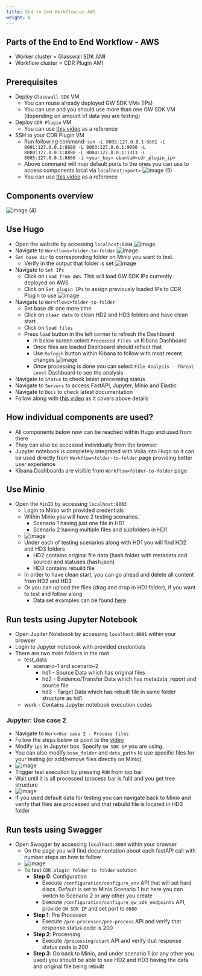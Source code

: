 ```yaml
---
title: End to End Workflow on AWS
weight: 6
---
```


## Parts of the End to End Workflow - AWS
- Worker cluster = Glasswall SDK AMI
- Workflow cluster = CDR Plugin AMI

## Prerequisites 
- Deploy `Glasswall SDK` VM
  - You can reuse already deployed GW SDK VMs (IPs)
  - You can use and you should use more than one GW SDK VM (depending on amount of data you are testing)
- Deploy `CDR Plugin` VM
  - You can use [this video](https://www.loom.com/share/ab2b8904104843c5af424484c57a380a) as a reference
- SSH to your CDR Plugin VM
  - Run following command: `ssh -L 8002:127.0.0.1:5601 -L 8001:127.0.0.1:8888 -L 8003:127.0.0.1:9000 -L 8000:127.0.0.1:8880 -L 8004:127.0.0.1:1313 -L 8005:127.0.0.1:8866 -i <your_key> ubuntu@<cdr_plugin_ip>`
  - Above command will map default ports to the ones you can use to access components local via `localhost:<port>`
   ![image (5)](https://user-images.githubusercontent.com/70108899/117103199-2bf4a200-ad7a-11eb-9489-e4eaf8a30b43.png)
  - You can use [this video](https://www.loom.com/share/ab2b8904104843c5af424484c57a380a) as a reference

## Components overview
![image (4)](https://user-images.githubusercontent.com/70108899/117103089-f64fb900-ad79-11eb-9d1a-a2b51b3d2123.png)

## Use Hugo

- Open the website by accessing `localhost:8004`
![image](https://user-images.githubusercontent.com/70108899/117105827-19c93280-ad7f-11eb-97ab-194197127b69.png)
- Navigate to `Workflows>folder-to-folder`
![image](https://user-images.githubusercontent.com/70108899/117105917-45e4b380-ad7f-11eb-83d5-f435693f275b.png)
- `Set base dir` to corresponding folder on Minio you want to test.
  - Verify in the output that folder is set
![image](https://user-images.githubusercontent.com/70108899/117106068-83494100-ad7f-11eb-9fbc-7a9f95a1fc89.png)
- Navigate to `Set IPs`
  - Click on `Load from AWS`. This will load GW SDK IPs currently deployed on AWS
  - Click on `Set plugin IPs` to assign previously loaded IPs to CDR Plugin to use
![image](https://user-images.githubusercontent.com/70108899/117106254-d58a6200-ad7f-11eb-8b92-4da2a743e3de.png)
- Navigate to `Workflows>folder-to-folder`
  - Set base dir one more time
  - Click on `clear data` to clean HD2 and HD3 folders and have clean start
  - Click on `load files`
  - Press `load` button in the left corner to refresh the Dashboard
    - In below screen select `Processed Files v8` Kibana Dashboard
    - Once files are loaded Dashboard should reflect that
    - Use `Refresh` button within Kibana to follow with most recent changes
![image](https://user-images.githubusercontent.com/70108899/117106668-8f81ce00-ad80-11eb-8bf2-97e90146138e.png)
    - Once processing is done you can select `File Analysis - Threat Level` Dashboard to see the analysis
- Navigate to `Status` to check latest processing status
- Navigate to `Servers` to access FastAPI, Jupyter, Minio and Elastic
- Navigate to `Docs` to check latest documentation
- Follow along with [this video](https://user-images.githubusercontent.com/70108899/117102137-f5b62300-ad77-11eb-92b9-c377b7261618.mp4) as it covers above details

## How individual components are used? 
- All components below now can be reached within Hugo and used from there
- They can also be accessed individually from the browser 
- Jupyter notebook is completely integrated with Voila into Hugo so it can be used directly from `Workflow>folder-to-folder` page providing better user experience
- Kibana Dashboards are visible from `Workflow>folder-to-folder` page

## Use Minio

- Open the `MinIO` by accessing `localhost:8003`
   - Login to Minio with provided credentials
   - Within Minio you will have 2 testing scenarios.
       - Scenario 1 having just one file in HD1
       - Scenario 2 having multiple files and subfolders in HD1
   - ![image](https://user-images.githubusercontent.com/70108899/114287415-e983c200-9a66-11eb-91da-843097de1f7e.png)
   - Under each of testing scenarios along with HD1 you will find HD2 and HD3 folders
       - HD2 contains original file data (hash folder with metadata and source) and statuses (hash.json)
       - HD3 contains rebuild file
   - In order to have clean start, you can go ahead and delete all content from HD2 and HD3
   - Or you can upload the files (drag and drop in HD1 folder), if you want to test and follow along
      - Data set examples can be found [here](https://github.com/k8-proxy/data-sets)


## Run tests using Jupyter Notebook

- Open Jupiter Notebook by accessing `localhost:8001` within your browser
- Login to Jupyter notebook with provided credentials
- There are two main folders in the root
    - test_data
        - scenario-1 and scenario-2
            - hd1   -   Source Data which has original files
            - hd2   -   Evidence/Transfer Data which has metadata ,report and source file
            - hd3   -   Target Data which has rebuilt file in same folder structure as hd1
    - work - Contains Jupyter notebook execution codes
 
### Jupyter: Use case 2

- Navigate to `Work>Use case 2 - Process files`
- Follow the steps below or point to the [video](https://www.youtube.com/watch?v=VVLtm7BAK9A)
- Modify `ips` in Jupyter box. Specify `GW SDK IP` you are using.
- You can also modify `base_folder` and  `data_paths` to use specific files for your testing (or add/remove files directly on Minio)
- ![image](https://user-images.githubusercontent.com/70108899/114375743-470e3080-9b85-11eb-9fed-121fe481cd85.png)
- Trigger test execution by pressing `RUN` from top bar
- Wait until it is all processed (process bar is full) and you get tree structure 
- ![image](https://user-images.githubusercontent.com/70108899/114376283-c6036900-9b85-11eb-9560-d5ac0ac85a4e.png)
- If you used default data for testing you can navigate back to Minio and verify that files are processed and that rebuild file is located in HD3 folder

## Run tests using Swagger

- Open Swagger by accessing `localhost:8000` within your browser
   - On the page you will find documentation about each fastAPI call with number steps on how to follow
   - ![image](https://user-images.githubusercontent.com/70108899/114287519-b7269480-9a67-11eb-82a1-d8e7f4bd57a1.png)
   - To test `CDR plugin folder to folder` solution
       - **Step 0**: Configuration
          - Execute `/configuration/configure_env` API that will set hard discs. Default is set to Minio Scenario 1 but here you can switch to Scenario 2 or any other you create
          - Execute `/configuration/configure_gw_sdk_endpoints` API, provide `GW SDK IP` and set port to `8080`
       - **Step 1**: Pre Processor
          - Execute `/pre-processor/pre-process` API and verify that response status code is 200
       - **Step 2**: Processing
          - Execute `/processing/start` API and verify that response status code is 200
       - **Step 3**: Go back to Minio, and under scenario 1 (or any other you used) you should be able to see HD2 and HD3 having the data and original file being rebuilt
  




